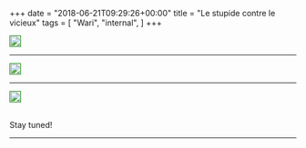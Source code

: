 +++
date = "2018-06-21T09:29:26+00:00"
title = "Le stupide contre le vicieux"
tags = [
    "Wari",
    "internal",
]
+++

<div class="container" style="width:auto">
  <a target="blank" href="https://image.ibb.co/gdjzad/j21_1.jpg">
    <img src="https://image.ibb.co/gdjzad/j21_1.jpg" style="padding:1px;border:thin solid green;max-width:100%">
  </a>
</div>
<!--more-->
<hr>
<div class="container" style="width:auto">
  <a target="blank" href="https://image.ibb.co/jcf5Fd/j21_2.jpg">
    <img src="https://image.ibb.co/jcf5Fd/j21_2.jpg" style="padding:1px;border:thin solid green;max-width:100%">
  </a>
</div>

<hr>

<div class="container" style="width:auto">
  <a target="blank" href="https://image.ibb.co/j0ubMJ/j21_3.jpg">
    <img src="https://image.ibb.co/j0ubMJ/j21_3.jpg" style="padding:1px;border:thin solid green;max-width:100%">
  </a>
</div>



<br>



Stay tuned!


<hr>
